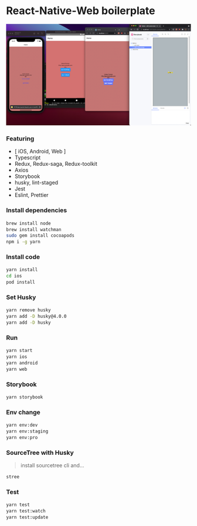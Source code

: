 # React-Native-Web boilerplate

![Intro](https://raw.githubusercontent.com/Jonghakseo/rnw-bp/main/github/img/intro.png)

### Featuring

- [ iOS, Android, Web ]
- Typescript
- Redux, Redux-saga, Redux-toolkit
- Axios
- Storybook
- husky, lint-staged
- Jest
- Eslint, Prettier


### Install dependencies

```sh
brew install node
brew install watchman
sudo gem install cocoapods
npm i -g yarn
```

### Install code

```sh
yarn install
cd ios
pod install
```

### Set Husky
```sh
yarn remove husky
yarn add -D husky@4.0.0
yarn add -D husky
```

### Run

```sh
yarn start
yarn ios
yarn android
yarn web
```
### Storybook
```sh
yarn storybook
```
### Env change
```sh
yarn env:dev
yarn env:staging
yarn env:pro
```

### SourceTree with Husky
> install sourcetree cli and...
```sh
stree
```

### Test

```sh
yarn test
yarn test:watch
yarn test:update
```
